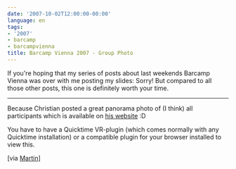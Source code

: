 ```yaml
---
date: '2007-10-02T12:00:00-00:00'
language: en
tags:
- '2007'
- barcamp
- barcampvienna
title: Barcamp Vienna 2007 - Group Photo
---
```



If you're hoping that my series of posts about last weekends Barcamp Vienna was over with me posting my slides: Sorry! But compared to all those other posts, this one is definitely worth your time.


-------------------------------

Because Christian posted a great panorama photo of (I think) all participants which is available on [his website](http://www.dchris.net/pano/barcamp/barcamp_1.html) :D

You have to have a Quicktime VR-plugin (which comes normally with any Quicktime installation) or a compatible plugin for your browser installed to view this. 


[via [Martin](http://mgratzer.topmind.at/2007/10/02/the-other-group-picture/)]